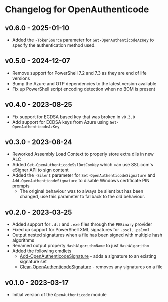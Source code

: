 # Changelog for OpenAuthenticode

## v0.6.0 - 2025-01-10

* Added the `-TokenSource` parameter for `Get-OpenAuthenticodeAzKey` to specify the authentication method used.

## v0.5.0 - 2024-12-07

* Remove support for PowerShell 7.2 and 7.3 as they are end of life versions
* Bump the Azure and OTP dependencies to the latest version available
* Fix up PowerShell script encoding detection when no BOM is present

## v0.4.0 - 2023-08-25

* Fix support for ECDSA based key that was broken in `v0.3.0`
* Add support for ECDSA keys from Azure using `Get-OpenAuthenticodeAzKey`

## v0.3.0 - 2023-08-24

* Reworked Assembly Load Context to properly store extra dlls in new ALC
* Added `Get-OpenAuthenticodeSslDotComKey` which can use SSL.com's eSigner API to sign content
* Added the `-Silent` parameter for `Set-OpenAuthenticodeSignature` and `Add-OpenAuthenticodeSignature` to disable Windows certificate PIN prompts
  * The original behaviour was to always be silent but has been changed, use this parameter to fallback to the old behaviour.

## v0.2.0 - 2023-03-25

* Added support for `.dll` and `.exe` files through the `PEBinary` provider
* Fixed up support for PowerShell XML signatures for `.psc1`, `.ps1xml`
* Output nested signatures when a file has been signed with multiple hash algorithms
* Renamed output property `HashAlgorithmName` to just `HashAlgorithm`
* Added the following cmdlets
  * [Add-OpenAuthenticodeSignature](./docs/en-US/Add-OpenAuthenticodeSignature.md) - adds a signature to an existing signature set
  * [Clear-OpenAuthenticodeSignature](./docs/en-US/Clear-OpenAuthenticodeSignature.md) - removes any signatures on a file

## v0.1.0 - 2023-03-17

+ Initial version of the `OpenAuthenticode` module
